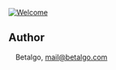 
[![Welcome](https://repository-images.githubusercontent.com/305744454/59fff700-30f5-11eb-8a67-d706102bf31c)](https://repository-images.githubusercontent.com/305744454/59fff700-30f5-11eb-8a67-d706102bf31c)


## Author
<img src="https://www.betalgo.com/img/logo-dark.png" width="10px"> Betalgo, mail@betalgo.com
